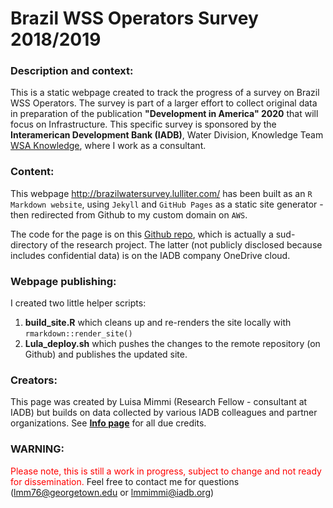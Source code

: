 # Brazil WSS Operators Survey 2018/2019


### Description and context: 
This is a static webpage created to track the progress of a survey on Brazil WSS Operators. The survey is part of a larger effort to collect original data in preparation of the publication **"Development in America" 2020** that will focus on Infrastructure. This specific survey is sponsored by the **Interamerican Development Bank (IADB)**, Water Division, Knowledge Team  [WSA Knowledge](https://idbg.sharepoint.com/sites/WSAknowledge), where I work as a consultant. 


### Content: 
This webpage http://brazilwatersurvey.lulliter.com/ has been built as an `R Markdown website`, using `Jekyll` and `GitHub Pages` as a static site generator - then redirected from Github to my custom domain on `AWS`. 

The code for the page is on this [Github repo](https://github.com/Lulliter/BrazilWaterSurvey), which is actually a sud-directory of the research project. The latter (not publicly disclosed because includes confidential data) is on the IADB company OneDrive cloud.   

### Webpage publishing:
I created two little helper scripts: 

1. **build_site.R** which cleans up and re-renders the site locally with `rmarkdown::render_site()`
2. **Lula_deploy.sh** which pushes the changes to the remote repository (on Github) and publishes the updated site. 


### Creators: 
This page was created by Luisa Mimmi (Research Fellow - consultant at IADB) but builds on data collected by various IADB colleagues and partner organizations. See [**Info page**](http://brazilwatersurvey.lulliter.com/info.html) for all due credits. 

### WARNING: 
<span style="color:red">Please note, this is still a work in progress, subject to change and not ready for dissemination. </span>
Feel free to contact me for questions (lmm76@georgetown.edu or lmmimmi@iadb.org)  
